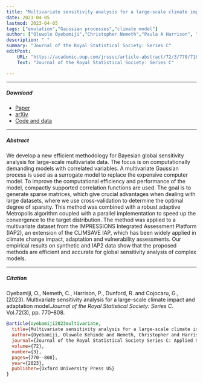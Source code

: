 ```yaml
---
title: "Multivariate sensitivity analysis for a large-scale climate impact and adaptation model"
date: 2023-04-05
lastmod: 2023-04-05
tags: ["emulation","Gaussian processes","climate model"]
author: ["Oluwole Oyebamiji","Christopher Nemeth","Paula A Harrison", "Robert W Dunford", "George Cojocaru"]
description: " "
summary: "Journal of the Royal Statistical Society: Series C"
editPost:
    URL: "https://academic.oup.com/jrsssc/article-abstract/72/3/770/7163085?redirectedFrom=fulltext"
    Text: "Journal of the Royal Statistical Society: Series C"

---
```


---

##### Download

+ [Paper](https://academic.oup.com/jrsssc/article-abstract/72/3/770/7163085?redirectedFrom=fulltext)
+ [arXiv](https://arxiv.org/abs/2201.09681)
+ [Code and data](https://github.com/wolemi2/JRSSC_paper_code)


---
##### Abstract

We develop a new efficient methodology for Bayesian global sensitivity analysis for large-scale multivariate data. The focus is on computationally demanding models with correlated variables. A multivariate Gaussian process is used as a surrogate model to replace the expensive computer model. To improve the computational efficiency and performance of the model, compactly supported correlation functions are used. The goal is to generate sparse matrices, which give crucial advantages when dealing with large datasets, where we use cross-validation to determine the optimal degree of sparsity. This method was combined with a robust adaptive Metropolis algorithm coupled with a parallel implementation to speed up the convergence to the target distribution. The method was applied to a multivariate dataset from the IMPRESSIONS Integrated Assessment Platform (IAP2), an extension of the CLIMSAVE IAP, which has been widely applied in climate change impact, adaptation and vulnerability assessments. Our empirical results on synthetic and IAP2 data show that the proposed methods are efficient and accurate for global sensitivity analysis of complex models.

---
##### Citation

Oyebamiji, O., Nemeth, C., Harrison, P., Dunford, R. and Cojocaru, G., (2023). Multivariate sensitivity analysis for a large-scale climate impact and adaptation model.*Journal of the Royal Statistical Society: Series C.* Vol.72(3), pp. 770–808.

```BibTeX
@article{oyebamiji2023multivariate,
  title={Multivariate sensitivity analysis for a large-scale climate impact and adaptation model},
  author={Oyebamiji, Oluwole Kehinde and Nemeth, Christopher and Harrison, Paula A and Dunford, Robert W and Cojocaru, George},
  journal={Journal of the Royal Statistical Society Series C: Applied Statistics},
  volume={72},
  number={3},
  pages={770--808},
  year={2023},
  publisher={Oxford University Press US}
}
```

